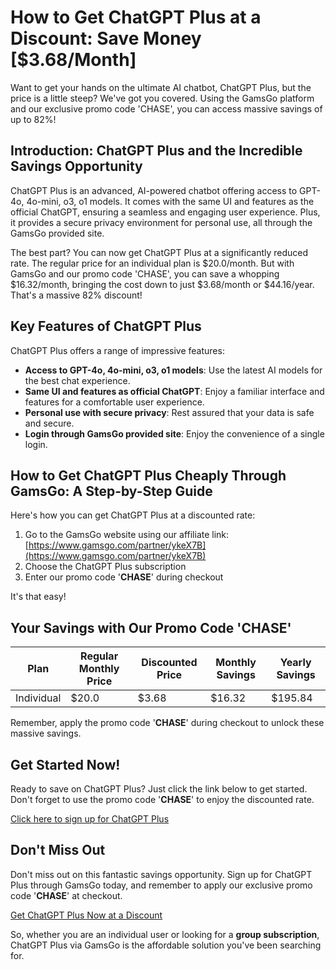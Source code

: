 # How to Get ChatGPT Plus at a Discount: Save Money [$3.68/Month]

Want to get your hands on the ultimate AI chatbot, ChatGPT Plus, but the price is a little steep? We've got you covered. Using the GamsGo platform and our exclusive promo code 'CHASE', you can access massive savings of up to 82%! 

## Introduction: ChatGPT Plus and the Incredible Savings Opportunity

ChatGPT Plus is an advanced, AI-powered chatbot offering access to GPT-4o, 4o-mini, o3, o1 models. It comes with the same UI and features as the official ChatGPT, ensuring a seamless and engaging user experience. Plus, it provides a secure privacy environment for personal use, all through the GamsGo provided site.

The best part? You can now get ChatGPT Plus at a significantly reduced rate. The regular price for an individual plan is $20.0/month. But with GamsGo and our promo code 'CHASE', you can save a whopping $16.32/month, bringing the cost down to just $3.68/month or $44.16/year. That's a massive 82% discount!

## Key Features of ChatGPT Plus

ChatGPT Plus offers a range of impressive features:

- **Access to GPT-4o, 4o-mini, o3, o1 models**: Use the latest AI models for the best chat experience.
- **Same UI and features as official ChatGPT**: Enjoy a familiar interface and features for a comfortable user experience.
- **Personal use with secure privacy**: Rest assured that your data is safe and secure.
- **Login through GamsGo provided site**: Enjoy the convenience of a single login.

## How to Get ChatGPT Plus Cheaply Through GamsGo: A Step-by-Step Guide

Here's how you can get ChatGPT Plus at a discounted rate:

1. Go to the GamsGo website using our affiliate link: [https://www.gamsgo.com/partner/ykeX7B](https://www.gamsgo.com/partner/ykeX7B)
2. Choose the ChatGPT Plus subscription
3. Enter our promo code '**CHASE**' during checkout

It's that easy! 

## Your Savings with Our Promo Code 'CHASE'

| Plan | Regular Monthly Price | Discounted Price | Monthly Savings | Yearly Savings |
|------|-----------------------|------------------|-----------------|----------------|
| Individual | $20.0 | $3.68 | $16.32 | $195.84 |

Remember, apply the promo code '**CHASE**' during checkout to unlock these massive savings. 

## Get Started Now!

Ready to save on ChatGPT Plus? Just click the link below to get started. Don't forget to use the promo code '**CHASE**' to enjoy the discounted rate.

[Click here to sign up for ChatGPT Plus](https://www.gamsgo.com/partner/ykeX7B)

## Don't Miss Out

Don't miss out on this fantastic savings opportunity. Sign up for ChatGPT Plus through GamsGo today, and remember to apply our exclusive promo code '**CHASE**' at checkout.

[Get ChatGPT Plus Now at a Discount](https://www.gamsgo.com/partner/ykeX7B)

So, whether you are an individual user or looking for a **group subscription**, ChatGPT Plus via GamsGo is the affordable solution you've been searching for.